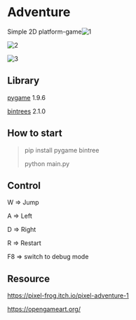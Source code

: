 # Adventure

Simple 2D platform-game![1](C:\Users\xzy\Desktop\Adventure\image\1.png)

![2](C:\Users\xzy\Desktop\Adventure\image\2.png)

![3](C:\Users\xzy\Desktop\Adventure\image\3.png)

## Library

[pygame](https://pypi.org/project/pygame/) 1.9.6

[bintrees](https://pypi.org/project/bintrees/) 2.1.0

## How to start

>pip install pygame bintree
>
>python main.py

## Control

W => Jump

A => Left

D => Right

R => Restart

F8 => switch to debug mode

## Resource

https://pixel-frog.itch.io/pixel-adventure-1

https://opengameart.org/